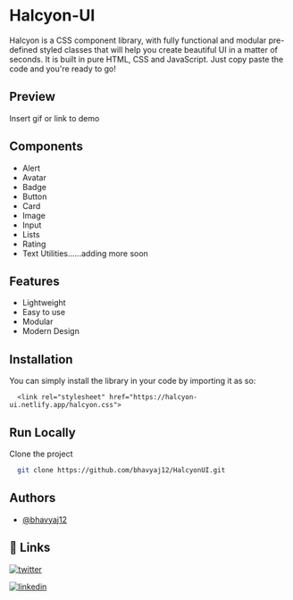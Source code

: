 # Halcyon-UI

Halcyon is a CSS component library, with fully functional and modular pre-defined styled classes that will help you create beautiful UI in a matter of seconds.
It is built in pure HTML, CSS and JavaScript. Just copy paste the code
and you're ready to go!



## Preview

Insert gif or link to demo


## Components

- Alert
- Avatar
- Badge
- Button
- Card
- Image
- Input
- Lists
- Rating
- Text Utilities......adding more soon

## Features

- Lightweight
- Easy to use
- Modular
- Modern Design



## Installation

You can simply install the library in your code by importing it as so:

```
  <link rel="stylesheet" href="https://halcyon-ui.netlify.app/halcyon.css">
```

    
## Run Locally

Clone the project

```bash
  git clone https://github.com/bhavyaj12/HalcyonUI.git
```



## Authors

- [@bhavyaj12](https://github.com/bhavyaj12)


## 🔗 Links

[![twitter](https://img.shields.io/badge/twitter-1DA1F2?style=for-the-badge&logo=twitter&logoColor=white)](https://twitter.com/bhavzlearn) 

[![linkedin](https://img.shields.io/badge/linkedin-0A66C2?style=for-the-badge&logo=linkedin&logoColor=white)](https://www.linkedin.com/in/bhavya-joshi-438178184)


